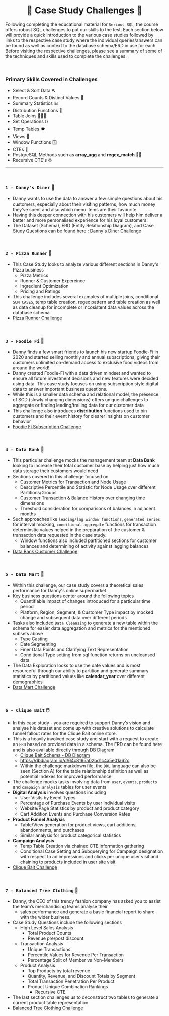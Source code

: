 <h1 style="text-align: center;"> 🚀 Case Study Challenges 🚀 </h1> 

Following completing the educational material for `Serious SQL`, the course offers robust SQL challenges to put our skills to the test. Each section below will provide a quick introduction to the various case studies followed by links to the respective case study where the individual queries/answers can be found as well as context to the database schema/ERD in use for each. Before visiting the respective challenges, please see a summary of some of the techniques and skills used to complete the challenges.

<br>

### **Primary Skills Covered in Challenges**
* Select & Sort Data ⛏️
* Record Counts & Distinct Values 🧾
* Summary Statistics 📊
* Distribution Functions 🛒
* Table Joins 🧑‍🤝‍🧑
* Set Operations ⛓️
* Temp Tables 🍽️
* Views 🌅
* Window Functions :window:
* CTEs 🤲
* PostgreSQL Methods such as **array_agg** and **regex_match** :man_technologist: 
* Recursive CTE's :recycle:
---

<br>

### `1 - Danny's Diner` 🥡
* Danny wants to use the data to answer a few simple questions about his customers, especially about their visiting patterns, how much money they’ve spent and also which menu items are their favourite. 
* Having this deeper connection with his customers will help him deliver a better and more personalised experience for his loyal customers. 
* The Dataset (Schema), ERD (Entity Relationship Diagram), and Case Study Questions can be found here : [Danny's Diner Challenge](/Sql_Challenges/1_DannyDiner/Danny_Diners_Challenge.md)

<br>

### `2 - Pizza Runner` 🍕
* This Case Study looks to analyze various different sections in Danny's Pizza business
    - Pizza Metrics
    - Runner & Customer Expereince
    - Ingredient Optimization
    - Pricing and Ratings
* This challenge includes several examples of multiple joins, conditional `SUM CASES`, temp table creation, regex pattern and table creation as well as data cleanup for incomplete or incosistent data values across the database schema
* [Pizza Runner Challenge](/Sql_Challenges/2_PizzaRunner/Pizza_Runner.md)

<br>

### `3 - Foodie Fi` 🥑
* Danny finds a few smart friends to launch his new startup Foodie-Fi in 2020 and started selling monthly and annual subscriptions, giving their customers unlimited on-demand access to exclusive food videos from around the world!
* Danny created Foodie-Fi with a data driven mindset and wanted to ensure all future investment decisions and new features were decided using data. This case study focuses on using subscription style digital data to answer important business questions.
* While this is a smaller data schema and relational model, the presence of SCD (slowly changing dimensions) offers unique challenges to aggregate or finding leading/trailing data for our customer data
* This challenge also introduces **distribution** functions used to bin customers and their event history for clearer insights on customer behavior
* [Foodie Fi Subscription Challenge](/Sql_Challenges/3_Foodie_Fi/Foddie_Fi.md)

<br>

### `4 - Data Bank` 🏦
* This particular challenge mocks the management team at **Data Bank** looking to increase their total customer base by helping just how much data storage their customers would need
* Sections covered in this challenge focused on
    - Customer Metrics for Transaction and Node Usage
    - Descriptive Percentile and Statistic for Node Usage over different Partitions/Groups
    - Customer Transaction & Balance History over changing time dimensions
    - Threshold consideration for comparisons of balances in adjacent months
* Such approaches like `leading/lag window functions`, `generated series` for interval mocking, `conditional aggregate` functions for transaction determinstic values helped in the preparation of the customer & transaction data requested in the case study.
    - Window functions also included partitioned sections for customer balances and determining of activity against lagging balances
* [Data Bank Customer Challenge](/Sql_Challenges/4_DataBank/Data_Bank_CStudy.md)

<br>

### `5 - Data Mart` 🛒
* Within this challenge, our case study covers a theoretical sales performance for Danny's online supermarket.
* Key business questions center around the following topics
    - Quantifiable impact of changes introduced for a particular time period
    - Platform, Region, Segment, & Customer Type impact by mocked change and subsequent data over different periods
* Tasks also included `Data Cleansing` to generate a new table within the schema for easier data aggregation and metrics for the mentioned subsets above
    - Type Casting
    - Date Segmenting 
    - Finer Data Points and Clarifying Text Representation
    - Conditional Type setting from sql function returns on uncleansed data
* The Data Exploration looks to use the date values and is most resourceful through our ability to partition and generate summary statistics by partitioned values like **calendar_year** over different demographics
* [Data Mart Challenge](/Sql_Challenges/5_DataMart/DataMart_CS.md)


<br>

### `6 - Clique Bait` 🖱️
* In this case study - you are required to support Danny’s vision and analyse his dataset and come up with creative solutions to calculate funnel fallout rates for the Clique Bait online store.
* This is a heavily involved case study and start with a request to create an `ERD` based on provided data in a schema. The ERD can be found here and is also available directly through DB Diagram
    - [Clique Bait Schema - DB Diagram](/Sql_Challenges/6_CliqueBait/images/clique_bait_schema.png)
    - https://dbdiagram.io/d/64c8195a02bd1c4a5e01a62c
    - Within the challenge markdown file, the `DDL` language can also be seen (Section A) for the table relationship definition as well as potential Indexes for improved performance
* The challenge mocks tasks involving data from `user`, `events`, `products` and `campaign analysis` tables for user events
* **Digital Analysis** involves questions including
    - User Visits by Event Types 
    - Percentage of Purchase Events by user individual visits
    - Website/Page Statistics by product and product category
    - Cart Addition Events and Purchase Conversion Rates
* **Product Funnel Analysis**
    - Table/View generation for product views, cart additions, abandonments, and purchases
    - Similar analysis for product categorical statistics
* **Campaign Analysis**
    - Temp Table Creation via chained CTE information gathering
    - Conditional Case Setting and Subquerying for Campaign designation with respect to ad impressions and clicks per unique user visit and chaining to products included in user site visit
* [Clique Bait Challenge](/Sql_Challenges/6_CliqueBait/CBAttenCapturing.md)

<br>

### `7 - Balanced Tree Clothing` 🌳
* Danny, the CEO of this trendy fashion company has asked you to assist the team’s merchandising teams analyse their 
    - sales performance and generate a basic financial report to share with the wider business.
* Case Study Questions include the following sections
    - High Level Sales Analysis 
        * Total Product Counts
        * Revenue pre/post discount
    - Transaction Analysis
        * Unique Transactions
        * Percentile Values for Revenue Per Transaction
        * Percentage Split of Member vs Non-Members
    - Product Analysis
        * Top Products by total revenue
        * Quantity, Revenue, and Discount Totals by Segment
        * Total Transaction Penetration Per Product
        * Product Unique Combination Rankings 
            - Recursive CTE
* The last section challenges us to deconstruct two tables to generate a current product table representation 
* [Balanced Tree Clothing Challenge](/Sql_Challenges/7_BalancedTreeClothing/BalancedTreeCStudy.md)





